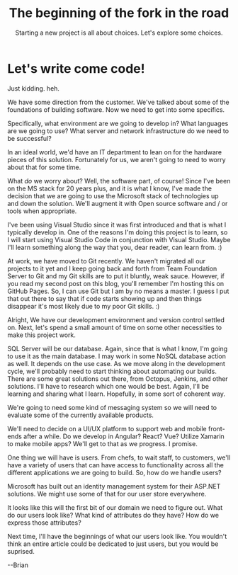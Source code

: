 ﻿---
layout: post
title: The beginning of the fork in the road
subtitle: Starting a new project is all about choices.  Let's explore some choices.
image: /img/choices.jpg
share-img: /img/choices.jpg
tags: [requirements, solution architecture]
---
# Let's write come code!
Just kidding.  heh.

We have some direction from the customer.  We've talked about some of the foundations of building software.  Now we need to get into some specifics.

Specifically, what environment are we going to develop in?  What languages are we going to use?  What server and network infrastructure do we need to be successful?

In an ideal world, we'd have an IT department to lean on for the hardware pieces of this solution.  Fortunately for us, we aren't going to need to worry about that for some time.

What *do* we worry about?  Well, the software part, of course!  Since I've been on the MS stack for 20 years plus, and it is what I know, I've made the decision that we are going to use the Microsoft stack of technologies up and down the solution.  We'll augment it with Open source software and / or tools when appropriate.

I've been using Visual Studio since it was first introduced and that is what I typically develop in.  One of the reasons I'm doing this project is to learn, so I will start using Visual Studio Code in conjunction with Visual Studio.  Maybe I'll learn something along the way that you, dear reader, can learn from. :)

At work, we have moved to Git recently.  We haven't migrated all our projects to it yet and I keep going back and forth from Team Foundation Server to Git and my Git skills are to put it bluntly, weak sauce.  However, if you read my second post on this blog, you'll remember I'm hosting this on GitHub Pages.  So, I can use Git but I am by no means a master.  I guess I put that out there to say that if code starts showing up and then things disappear it's most likely due to my poor Git skills. :)

Alright, We have our development environment and version control settled on.  Next, let's spend a small amount of time on some other necessities to make this project work.

SQL Server will be our database.  Again, since that is what I know, I'm going to use it as the main database.  I may work in some NoSQL database action as well.  It depends on the use case.  As we move along in the development cycle, we'll probably need to start thinking about automating our builds.  There are some great solutions out there, from Octopus, Jenkins, and other solutions.  I'll have to research which one would be best.  Again, I'll be learning and sharing what I learn.  Hopefully, in some sort of coherent way.

We're going to need some kind of messaging system so we will need to evaluate some of the currently available products.

We'll need to decide on a UI/UX platform to support web and mobile front-ends after a while.  Do we develop in Angular?  React?  Vue?  Utilize Xamarin to make mobile apps?  We'll get to that as we progress.  I promise.

One thing we will have is users.  From chefs, to wait staff, to customers, we'll have a variety of users that can have access to functionality across all the different applications we are going to build.  So, how do we handle users?

Microsoft has built out an identity management system for their ASP.NET solutions.  We might use some of that for our user store everywhere.

It looks like this will the first bit of our domain we need to figure out.  What do our users look like?  What kind of attributes do they have?  How do we express those attributes?

Next time, I'll have the beginnings of what our users look like.  You wouldn't think an entire article could be dedicated to just users, but you would be suprised.

--Brian
